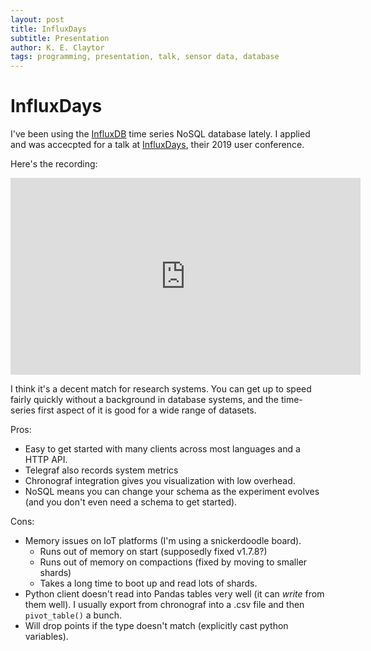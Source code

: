 ```yaml
---
layout: post
title: InfluxDays
subtitle: Presentation
author: K. E. Claytor
tags: programming, presentation, talk, sensor data, database
---
```


# InfluxDays

I've been using the [InfluxDB](https://www.influxdata.com) time series NoSQL database lately.
I applied and was accecpted for a talk at [InfluxDays](https://influxdays.com/past-events-san-francisco-2019/), their 2019 user conference.

Here's the recording:

<iframe width="560" height="315" src="https://www.youtube.com/embed/bwarSNbC344" frameborder="0" allow="accelerometer; autoplay; encrypted-media; gyroscope; picture-in-picture" allowfullscreen></iframe>

I think it's a decent match for research systems.
You can get up to speed fairly quickly without a background in database systems, and the time-series first aspect of it is good for a wide range of datasets.

Pros:
- Easy to get started with many clients across most languages and a HTTP API.
- Telegraf also records system metrics
- Chronograf integration gives you visualization with low overhead.
- NoSQL means you can change your schema as the experiment evolves (and you don't even need a schema to get started).

Cons:
- Memory issues on IoT platforms (I'm using a snickerdoodle board).
  - Runs out of memory on start (supposedly fixed v1.7.8?)
  - Runs out of memory on compactions (fixed by moving to smaller shards)
  - Takes a long time to boot up and read lots of shards.
- Python client doesn't read into Pandas tables very well (it can *write* from them well).
I usually export from chronograf into a .csv file and then `pivot_table()` a bunch.
- Will drop points if the type doesn't match (explicitly cast python variables).
